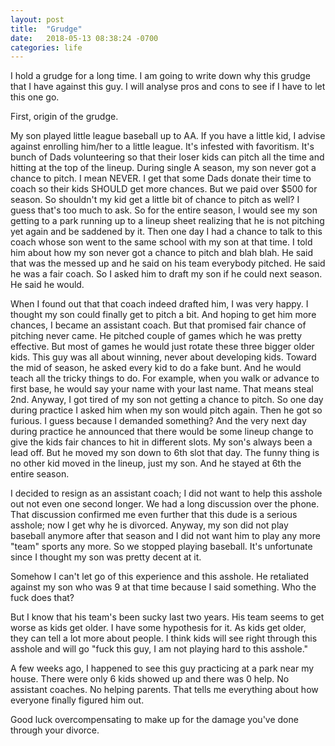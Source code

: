 ```yaml
---
layout: post
title:  "Grudge"
date:   2018-05-13 08:38:24 -0700
categories: life
---
```


I hold a grudge for a long time. I am going to write down why this grudge that I have against this guy. I will analyse pros and cons to see if I have to let this one go.

First, origin of the grudge.

My son played little league baseball up to AA. If you have a little kid, I advise against enrolling him/her to a little league. It's infested with favoritism. It's bunch of Dads volunteering so that their loser kids can pitch all the time and hitting at the top of the lineup. During single A season, my son never got a chance to pitch. I mean NEVER. I get that some Dads donate their time to coach so their kids SHOULD get more chances. But we paid over $500 for season. So shouldn't my kid get a little bit of chance to pitch as well? I guess that's too much to ask. So for the entire season, I would see my son getting to a park running up to a lineup sheet realizing that he is not pitching yet again and be saddened by it. Then one day I had a chance to talk to this coach whose son went to the same school with my son at that time. I told him about how my son never got a chance to pitch and blah blah. He said that was the messed up and he said on his team everybody pitched. He said he was a fair coach. So I asked him to draft my son if he could next season. He said he would. 

When I found out that that coach indeed drafted him, I was very happy. I thought my son could finally get to pitch a bit. And hoping to get him more chances, I became an assistant coach. But that promised fair chance of pitching never came. He pitched couple of games which he was pretty effective. But most of games he would just rotate these three bigger older kids. This guy was all about winning, never about developing kids. Toward the mid of season, he asked every kid to do a fake bunt. And he would teach all the tricky things to do. For example, when you walk or advance to first base, he would say your name with your last name. That means steal 2nd. Anyway, I got tired of my son not getting a chance to pitch. So one day during practice I asked him when my son would pitch again. Then he got so furious. I guess because I demanded something? And the very next day during practice he announced that there would be some lineup change to give the kids fair chances to hit in different slots. My son's always been a lead off. But he moved my son down to 6th slot that day. The funny thing is no other kid moved in the lineup, just my son. And he stayed at 6th the entire season. 

I decided to resign as an assistant coach; I did not want to help this asshole out not even one second longer. We had a long discussion over the phone. That discussion confirmed me even further that this dude is a serious asshole; now I get why he is divorced. Anyway, my son did not play baseball anymore after that season and I did not want him to play any more "team" sports any more. So we stopped playing baseball. It's unfortunate since I thought my son was pretty decent at it. 

Somehow I can't let go of this experience and this asshole. He retaliated against my son who was 9 at that time because I said something. Who the fuck does that?

But I know that his team's been sucky last two years. His team seems to get worse as kids get older. I have some hypothesis for it. As kids get older, they can tell a lot more about people. I think kids will see right through this asshole and will go "fuck this guy, I am not playing hard to this asshole."

A few weeks ago, I happened to see this guy practicing at a park near my house. There were only 6 kids showed up and there was 0 help. No assistant coaches. No helping parents. That tells me everything about how everyone finally figured him out. 

Good luck overcompensating to make up for the damage you've done through your divorce. 